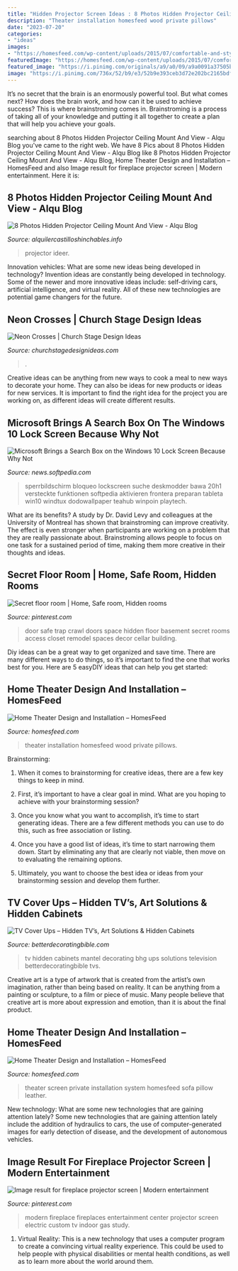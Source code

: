 ```yaml
---
title: "Hidden Projector Screen Ideas : 8 Photos Hidden Projector Ceiling Mount And View"
description: "Theater installation homesfeed wood private pillows"
date: "2023-07-20"
categories:
- "ideas"
images:
- "https://homesfeed.com/wp-content/uploads/2015/07/comfortable-and-stylish-private-home-theater-design-with-brown-sectional-velvet-sofas-with-brown-and-red-pillows-unfinished-wood-floors.jpg"
featuredImage: "https://homesfeed.com/wp-content/uploads/2015/07/comfortable-and-stylish-private-home-theater-design-with-brown-sectional-velvet-sofas-with-brown-and-red-pillows-unfinished-wood-floors.jpg"
featured_image: "https://i.pinimg.com/originals/a9/a0/09/a9a0091a37505be4de9b2aa6833dfb96.jpg"
image: "https://i.pinimg.com/736x/52/b9/e3/52b9e393ceb3d72e202bc2165bdf920b.jpg"
---
```



It’s no secret that the brain is an enormously powerful tool. But what comes next? How does the brain work, and how can it be used to achieve success? This is where brainstroming comes in. Brainstroming is a process of taking all of your knowledge and putting it all together to create a plan that will help you achieve your goals.

	

		
searching about 8 Photos Hidden Projector Ceiling Mount And View - Alqu Blog you've came to the right web. We have 8 Pics about 8 Photos Hidden Projector Ceiling Mount And View - Alqu Blog like 8 Photos Hidden Projector Ceiling Mount And View - Alqu Blog, Home Theater Design and Installation – HomesFeed and also Image result for fireplace projector screen | Modern entertainment. Here it is:
		
    
## 8 Photos Hidden Projector Ceiling Mount And View - Alqu Blog

<img loading=lazy src="https://alquilercastilloshinchables.info/wp-content/uploads/2020/05/httpsencrypted-tbn0.gstatic.comimagesqtbn3AANd9GcS9DDAycAVMRN6HPQd-z11C4NENemeMz8aTfmwzF_VufOnchJYUusqpCAU.gif" onerror="this.onerror=null;this.src='https://tse4.mm.bing.net/th?id=OIP.Dr39M5RFsleE612X6eFK6QHaEl&amp;pid=15.1';" alt="8 Photos Hidden Projector Ceiling Mount And View - Alqu Blog">

_Source: alquilercastilloshinchables.info_

>projector ideer. 

	

Innovation vehicles: What are some new ideas being developed in technology?
Invention ideas are constantly being developed in technology. Some of the newer and more innovative ideas include: self-driving cars, artificial intelligence, and virtual reality. All of these new technologies are potential game changers for the future.

    
## Neon Crosses | Church Stage Design Ideas

<img loading=lazy src="https://churchstagedesignideas.com/wp-content/uploads/2015/04/Neon-Crosses-Stage-Design.jpg" onerror="this.onerror=null;this.src='https://tse1.mm.bing.net/th?id=OIP.81Ab3ruAzHbfSDiYRzzM1QHaDU&amp;pid=15.1';" alt="Neon Crosses | Church Stage Design Ideas">

_Source: churchstagedesignideas.com_

>. 

	

Creative ideas can be anything from new ways to cook a meal to new ways to decorate your home. They can also be ideas for new products or ideas for new services. It is important to find the right idea for the project you are working on, as different ideas will create different results.

    
## Microsoft Brings A Search Box On The Windows 10 Lock Screen Because Why Not

<img loading=lazy src="https://news-cdn.softpedia.com/images/news2/microsoft-brings-a-search-box-on-the-windows-10-lock-screen-because-why-not-526618-2.jpg" onerror="this.onerror=null;this.src='https://tse3.mm.bing.net/th?id=OIP.CmfxowsZshuZFAcJIixceQHaEK&amp;pid=15.1';" alt="Microsoft Brings a Search Box on the Windows 10 Lock Screen Because Why Not">

_Source: news.softpedia.com_

>sperrbildschirm bloqueo lockscreen suche deskmodder bawa 20h1 versteckte funktionen softpedia aktivieren frontera preparan tableta win10 windtux dodowallpaper teahub winpoin playtech. 

	

What are its benefits?
A study by Dr. David Levy and colleagues at the University of Montreal has shown that brainstroming can improve creativity. The effect is even stronger when participants are working on a problem that they are really passionate about. Brainstroming allows people to focus on one task for a sustained period of time, making them more creative in their thoughts and ideas.

    
## Secret Floor Room | Home, Safe Room, Hidden Rooms

<img loading=lazy src="https://i.pinimg.com/originals/a9/a0/09/a9a0091a37505be4de9b2aa6833dfb96.jpg" onerror="this.onerror=null;this.src='https://tse4.mm.bing.net/th?id=OIP.eep-3XdC6YNVuK_Y8Q9LegHaNK&amp;pid=15.1';" alt="Secret floor room | Home, Safe room, Hidden rooms">

_Source: pinterest.com_

>door safe trap crawl doors space hidden floor basement secret rooms access closet remodel spaces decor cellar building. 

	

Diy ideas can be a great way to get organized and save time. There are many different ways to do things, so it’s important to find the one that works best for you. Here are 5 easyDIY ideas that can help you get started: 

    
## Home Theater Design And Installation – HomesFeed

<img loading=lazy src="https://homesfeed.com/wp-content/uploads/2015/07/comfortable-and-stylish-private-home-theater-design-with-brown-sectional-velvet-sofas-with-brown-and-red-pillows-unfinished-wood-floors.jpg" onerror="this.onerror=null;this.src='https://tse1.mm.bing.net/th?id=OIP.bO-01XGeBgw1gAMZvzi0dgHaFg&amp;pid=15.1';" alt="Home Theater Design and Installation – HomesFeed">

_Source: homesfeed.com_

>theater installation homesfeed wood private pillows. 

	

Brainstorming:
1. When it comes to brainstorming for creative ideas, there are a few key things to keep in mind.
2. First, it’s important to have a clear goal in mind. What are you hoping to achieve with your brainstorming session?

3. Once you know what you want to accomplish, it’s time to start generating ideas. There are a few different methods you can use to do this, such as free association or listing.

4. Once you have a good list of ideas, it’s time to start narrowing them down. Start by eliminating any that are clearly not viable, then move on to evaluating the remaining options.

5. Ultimately, you want to choose the best idea or ideas from your brainstorming session and develop them further.

    
## TV Cover Ups – Hidden TV’s, Art Solutions &amp; Hidden Cabinets

<img loading=lazy src="http://betterdecoratingbible.com/wp-content/uploads/2017/08/how-to-cover-up-a-tv-television-over-mantel-decorating-ideas.jpg" onerror="this.onerror=null;this.src='https://tse3.mm.bing.net/th?id=OIP.c7V_nTpap0V2wlp8GLA3IQHaJ3&amp;pid=15.1';" alt="TV Cover Ups – Hidden TV’s, Art Solutions &amp; Hidden Cabinets">

_Source: betterdecoratingbible.com_

>tv hidden cabinets mantel decorating bhg ups solutions television betterdecoratingbible tvs. 

	

Creative art is a type of artwork that is created from the artist’s own imagination, rather than being based on reality. It can be anything from a painting or sculpture, to a film or piece of music. Many people believe that creative art is more about expression and emotion, than it is about the final product.

    
## Home Theater Design And Installation – HomesFeed

<img loading=lazy src="https://homesfeed.com/wp-content/uploads/2015/07/home-theater-design-for-private-home-with-large-flat-screen-media-some-audio-system-corner-book-shelves-yellow-leather-sofa-with-pillow-a-cream-tone-color-leather-sofa-with-multiple-stripes-motifs-pillow.jpg" onerror="this.onerror=null;this.src='https://tse3.mm.bing.net/th?id=OIP.0_PyqE0EsI_5dhSQKG-vqgHaEj&amp;pid=15.1';" alt="Home Theater Design and Installation – HomesFeed">

_Source: homesfeed.com_

>theater screen private installation system homesfeed sofa pillow leather. 

	

New technology: What are some new technologies that are gaining attention lately?
Some new technologies that are gaining attention lately include the addition of hydraulics to cars, the use of computer-generated images for early detection of disease, and the development of autonomous vehicles.

    
## Image Result For Fireplace Projector Screen | Modern Entertainment

<img loading=lazy src="https://i.pinimg.com/736x/52/b9/e3/52b9e393ceb3d72e202bc2165bdf920b.jpg" onerror="this.onerror=null;this.src='https://tse1.mm.bing.net/th?id=OIP.yUHgoiFsZNKf9jidMO17RQHaEc&amp;pid=15.1';" alt="Image result for fireplace projector screen | Modern entertainment">

_Source: pinterest.com_

>modern fireplace fireplaces entertainment center projector screen electric custom tv indoor gas study. 

	

1. Virtual Reality: This is a new technology that uses a computer program to create a convincing virtual reality experience. This could be used to help people with physical disabilities or mental health conditions, as well as to learn more about the world around them. 

